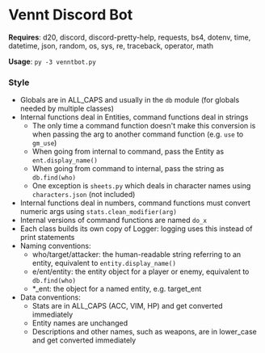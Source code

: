 # Vennt Discord Bot

**Requires**: d20, discord, discord-pretty-help, requests, bs4, dotenv, time, datetime, json, random, os, sys, re, traceback, operator, math


**Usage**: `py -3 venntbot.py`


### Style

- Globals are in ALL_CAPS and usually in the `db` module (for globals needed by multiple classes)
- Internal functions deal in Entities, command functions deal in strings
  - The only time a command function doesn't make this conversion is when passing the arg to another command function (e.g. `use` to `gm_use`)
  - When going from internal to command, pass the Entity as `ent.display_name()`
  - When going from command to internal, pass the string as `db.find(who)`
  - One exception is `sheets.py` which deals in character names using `characters.json` (not included)
- Internal functions deal in numbers, command functions must convert numeric args using `stats.clean_modifier(arg)`
- Internal versions of command functions are named `do_x`
- Each class builds its own copy of Logger: logging uses this instead of print statements
- Naming conventions:
  - who/target/attacker: the human-readable string referring to an entity, equivalent to `entity.display_name()`
  - e/ent/entity: the entity object for a player or enemy, equivalent to `db.find(who)`
  - *_ent: the object for a named entity, e.g. target_ent
- Data conventions:
  - Stats are in ALL_CAPS (ACC, VIM, HP) and get converted immediately
  - Entity names are unchanged
  - Descriptions and other names, such as weapons, are in lower_case and get converted immediately
